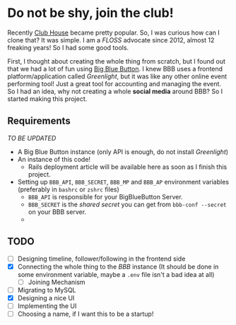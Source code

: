# Do not be shy, join the club!

Recently [Club House](http://joinclubhouse.com) became pretty popular. So, I was curious how can I clone that? It was simple. I am a _FLOSS_ advocate since 2012, almost 12 freaking years! So I had some good tools. 

First, I thought about creating the whole thing from scratch, but I found out that we had a lot of fun using [Big Blue Button](https://bigbluebutton.org). I knew BBB uses a frontend platform/application called _Greenlight_, but it was like any other online event performing tool! Just a great tool for accounting and managing the event. So I had an idea, why not creating a whole __social media__ around BBB? So I started making this project. 

## Requirements 

_TO BE UPDATED_ 

* A Big Blue Button instance (only API is enough, do not install _Greenlight_)
* An instance of this code!
    * Rails deployment article will be available here as soon as I finish this project. 
* Setting up `BBB_API`, `BBB_SECRET`, `BBB_MP` and `BBB_AP` environment variables (preferably in `bashrc` or `zshrc` files)
    * `BBB_API` is responsible for your BigBlueButton Server. 
    * `BBB_SECRET` is the _shared secret_ you can get from `bbb-conf --secret` on your BBB server. 
    *

## TODO 

- [ ] Designing timeline, follower/following in the frontend side 
- [x] Connecting the whole thing to the _BBB_ instance (It should be done in some environment variable, maybe a `.env` file isn't a bad idea at all)
    - [ ] Joining Mechanism
- [ ] Migrating to MySQL 
- [x] Designing a nice UI 
- [ ] Implementing the UI
- [ ] Choosing a name, if I want this to be a startup!